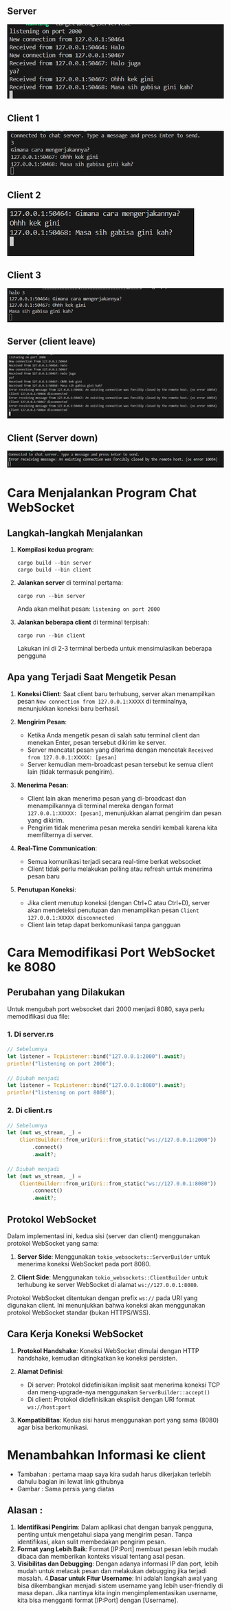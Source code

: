 ## Server
![Server](<Gambar/Screenshot 2025-05-19 172620.png>)

## Client 1
![Client1](<Gambar/Screenshot 2025-05-19 172716.png>)

## Client 2
![Client2](<Gambar/Screenshot 2025-05-19 172825.png>)

## Client 3
![Client3](Gambar/image.png)

## Server (client leave)
![Server-leave](<Gambar/Screenshot 2025-05-19 172943.png>)

## Client (Server down)
![Client-down](<Gambar/Screenshot 2025-05-19 173130.png>)

# Cara Menjalankan Program Chat WebSocket

## Langkah-langkah Menjalankan

1. **Kompilasi kedua program**:
   ```
   cargo build --bin server
   cargo build --bin client
   ```

2. **Jalankan server** di terminal pertama:
   ```
   cargo run --bin server
   ```
   Anda akan melihat pesan: `listening on port 2000`

3. **Jalankan beberapa client** di terminal terpisah:
   ```
   cargo run --bin client
   ```
   Lakukan ini di 2-3 terminal berbeda untuk mensimulasikan beberapa pengguna

## Apa yang Terjadi Saat Mengetik Pesan

1. **Koneksi Client**: Saat client baru terhubung, server akan menampilkan pesan `New connection from 127.0.0.1:XXXXX` di terminalnya, menunjukkan koneksi baru berhasil.

2. **Mengirim Pesan**: 
   - Ketika Anda mengetik pesan di salah satu terminal client dan menekan Enter, pesan tersebut dikirim ke server.
   - Server mencatat pesan yang diterima dengan mencetak `Received from 127.0.0.1:XXXXX: [pesan]`
   - Server kemudian mem-broadcast pesan tersebut ke semua client lain (tidak termasuk pengirim).

3. **Menerima Pesan**:
   - Client lain akan menerima pesan yang di-broadcast dan menampilkannya di terminal mereka dengan format `127.0.0.1:XXXXX: [pesan]`, menunjukkan alamat pengirim dan pesan yang dikirim.
   - Pengirim tidak menerima pesan mereka sendiri kembali karena kita memfilternya di server.

4. **Real-Time Communication**: 
   - Semua komunikasi terjadi secara real-time berkat websocket
   - Client tidak perlu melakukan polling atau refresh untuk menerima pesan baru

5. **Penutupan Koneksi**:
   - Jika client menutup koneksi (dengan Ctrl+C atau Ctrl+D), server akan mendeteksi penutupan dan menampilkan pesan `Client 127.0.0.1:XXXXX disconnected`
   - Client lain tetap dapat berkomunikasi tanpa gangguan

# Cara Memodifikasi Port WebSocket ke 8080

## Perubahan yang Dilakukan

Untuk mengubah port websocket dari 2000 menjadi 8080, saya perlu memodifikasi dua file:

### 1. Di server.rs

```rust
// Sebelumnya
let listener = TcpListener::bind("127.0.0.1:2000").await?;
println!("listening on port 2000");

// Diubah menjadi
let listener = TcpListener::bind("127.0.0.1:8080").await?;
println!("listening on port 8080");
```

### 2. Di client.rs

```rust
// Sebelumnya
let (mut ws_stream, _) =
    ClientBuilder::from_uri(Uri::from_static("ws://127.0.0.1:2000"))
        .connect()
        .await?;

// Diubah menjadi
let (mut ws_stream, _) =
    ClientBuilder::from_uri(Uri::from_static("ws://127.0.0.1:8080"))
        .connect()
        .await?;
```

## Protokol WebSocket

Dalam implementasi ini, kedua sisi (server dan client) menggunakan protokol WebSocket yang sama:

1. **Server Side**: Menggunakan `tokio_websockets::ServerBuilder` untuk menerima koneksi WebSocket pada port 8080.

2. **Client Side**: Menggunakan `tokio_websockets::ClientBuilder` untuk terhubung ke server WebSocket di alamat `ws://127.0.0.1:8080`.

Protokol WebSocket ditentukan dengan prefix `ws://` pada URI yang digunakan client. Ini menunjukkan bahwa koneksi akan menggunakan protokol WebSocket standar (bukan HTTPS/WSS).

## Cara Kerja Koneksi WebSocket

1. **Protokol Handshake**: Koneksi WebSocket dimulai dengan HTTP handshake, kemudian ditingkatkan ke koneksi persisten.

2. **Alamat Definisi**: 
   - Di server: Protokol didefinisikan implisit saat menerima koneksi TCP dan meng-upgrade-nya menggunakan `ServerBuilder::accept()`
   - Di client: Protokol didefinisikan eksplisit dengan URI format `ws://host:port`

3. **Kompatibilitas**: Kedua sisi harus menggunakan port yang sama (8080) agar bisa berkomunikasi.

# Menambahkan Informasi ke client

* Tambahan : pertama maap saya kira sudah harus dikerjakan terlebih dahulu bagian ini lewat link githubnya
* Gambar : Sama persis yang diatas

## Alasan :

1. **Identifikasi Pengirim**: Dalam aplikasi chat dengan banyak pengguna, penting untuk mengetahui siapa yang mengirim pesan. Tanpa identifikasi, akan sulit membedakan pengirim pesan.
2. **Format yang Lebih Baik**: Format [IP:Port] membuat pesan lebih mudah dibaca dan memberikan konteks visual tentang asal pesan.
3. **Visibilitas dan Debugging**: Dengan adanya informasi IP dan port, lebih mudah untuk melacak pesan dan melakukan debugging jika terjadi masalah.
4.**Dasar untuk Fitur Username**: Ini adalah langkah awal yang bisa dikembangkan menjadi sistem username yang lebih user-friendly di masa depan. Jika nantinya kita ingin mengimplementasikan username, kita bisa mengganti format [IP:Port] dengan [Username].
